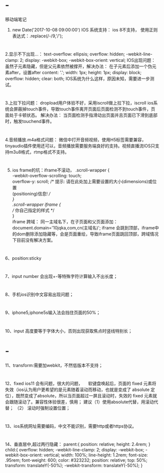 # -
移动端笔记
1. new Date('2017-10-08 09:00:00') IOS 系统支持：
  ios 8不支持，
  使用正则表达式：.replace(/\-/9,'/');
# 
2.显示不下出现...：
   text-overflow: ellipsis;
    overflow: hidden;
    -webkit-line-clamp: 2;
    display: -webkit-box;
    -webkit-box-orient: vertical;
IOS出现问题：虽然子元素隐藏，但是父元素依然被撑开，解决办法：
在子元素后添加一个伪元素after，设置after
 content: '.';
    	width: 1px;
    	height: 1px;
    	display: block;
    	overflow: hidden;
    	clear: both;
IOS系统为什么这样，原因未知，需要进一步测试。
# 
3.上拉下拉问题：
dropload用户体验不好，采用iscroll做上拉下拉，iscroll ios系统会屏蔽掉touch事件，导致touch事件离开页面后页面检测不到touch事件，页面处于卡顿状态。
解决办法： 当页面检测手指滑动出页面并且页面已下滑到底部时，触发touchend事件。
# 
4.音频播放.m4a格式问题： 
微信中打开音频视频，使用H5标签需要兼容，tinyaudio插件使用还可以，音频播放需要服务端良好的支持。视频直播流IOS只支持m3u8格式，rtmp格式不支持。
# 
5. ios frame的坑：iframe不滚动，
.scroll-wrapper {  
  -webkit-overflow-scrolling: touch;  
 		 overflow-y: scroll;    /* 提示: 请在此处加上需要设置的大小(dimensions)或位置  
                                        (positioning)信息! */  
}  
.scroll-wrapper iframe {  
    /* 你自己指定的样式 */  
}  
iframe 跨域： 同一主域名下，在子页面和父页面添加： document.domain='10jqka,com,cn(主域名)';
iframe 会跳到顶部，iframe中的dom删除添加隐藏等，会是页面重绘，导致iframe页面跳回顶部，跨域情况下目前没有解决方案。
# 
6、position:sticky
# 
7、input number 会出现+-等特殊字符计算输入不出长度；
# 
8、手机ios识别中文容易出现问题；
# 
9、iphone5,iphone5s输入法会挡住页面的50%；
# 
10、input 高度要等于字体大小，否则出现获取焦点时竖线特别长；
# -
11、transform:需要加webkit，不然低版本不支持；
# 
12、fixed ios11 会有问题，很大的问题，
　软键盘唤起后，页面的 fixed 元素将失效（ios认为用户更希望的是元素随着滚动而移动，也就是变成了 absolute 定位），既然变成了absolute，所以当页面超过一屏且滚动时，失效的 fixed 元素就会跟随滚动了。兼容性体验很差，慎用；
建议（1）使用absolute代替，用滚动代替；
（2） 滚动时强制设置位置；
# 
13、ios系统网址需要编码，中文不能识别，需要http或者https协议。
# 
14、垂直居中,超过两行隐藏：
parent:{
position: relative;
 height: 2.4rem;
}
child:{
    overflow: hidden;
    -webkit-line-clamp: 2;
    display: -webkit-box;
    -webkit-box-orient: vertical;
    width: 100%;
    line-height: 1.2rem;
    font-size: .95rem;
    font-weight: 600;
    color: #323232;
    position: relative;
    top: 50%;
    transform: translateY(-50%);
    -webkit-transform: translateY(-50%);
}
